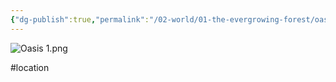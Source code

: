 ```yaml
---
{"dg-publish":true,"permalink":"/02-world/01-the-evergrowing-forest/oasis/"}
---
```


![Oasis 1.png](/img/user/00_GM%20Tools/Maps/Oasis%201.png)


#location